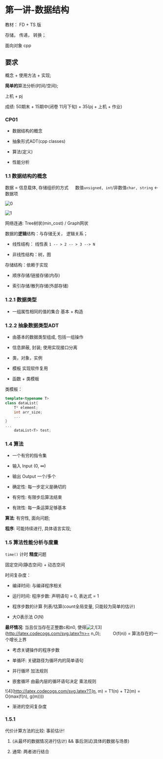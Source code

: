 # 第一讲-数据结构

教材： FD + TS 版

存储， 传递， 转换；

面向对象 cpp

## 要求

概念 + 使用方法  + 实现;

**简单的**算法分析(时间/空间);

上机 + pj

成绩: 50期末 + 15期中(闭卷 11月下旬) + 35(pj + 上机 + 作业)

### CP01

- 数据结构的概念

- 抽象形式ADT(cpp classes)

- 算法(定义)

- 性能分析

### 1.1 数据结构的概念

数据 = 信息载体, 存储组织的方式 &emsp; 数值`unsigned, int`/非数值`char, string` <- 数据项

![0](http://latex.codecogs.com/svg.latex?\int_a^bf(x)\dx)

![1](http://latex.codecogs.com/svg.latex?DS=\\lbraceD,R\\rbrace)

网络连通: Tree树状(min_cost) / Graph网状

数据的**逻辑**结构：与存储无关， 逻辑关系；

- 线性结构： 线性表
`1 -- > 2 -- > 3 --> N`

- 非线性结构：树，图

存储结构：依赖于实现

- 顺序存储/链接存储(内存)

- 索引存储/散列存储(外部存储)

### 1.2.1 数据类型

- 一组属性相同的值的集合 基本 + 构造

### 1.2.2 抽象数据类型ADT

- 由基本的数据类型组成, 包括一组操作

- 信息屏蔽, 封装; 使用实现接口分离

- 类，对象，实例

- 模板 实现软件复用

- 函数 + 类模板

类模板：

```C++
template<typename T>
class dataList{
    T* element;
    int arr_size;
    ...
}
...
    dataList<T> test;
```

### 1.4 算法

- 一个有穷的指令集

- 输入 Input (0, ∞)

- 输出 Output 一个/多个

- 确定性: 每一步定义是确切的

- 有穷性: 有限步后算法结束

- 有效性: 每一条运算足够基本

**算法**: 有穷性, 面向问题;

**程序**: 可能持续进行, 具体语言实现;

### 1.5 算法性能分析与度量

`time()` 计时 **精度**问题

固定空间(静态空间) + 动态空间

时间复杂度：

- 编译时间: 与编译程序相关

- 运行时间: 程序步数: 声明语句 = 0, 表达式 = 1

- 程序步数的计算 列表/估算(count全局变量, 只能较为简单的估计)

- 大O表示法 $O(N)$

**最坏情况**: 当且仅当存在正整数c和n0, 使得![2](http://latex.codecogs.com/svg.latex?T(n)<=cf(n)),![3](http://latex.codecogs.com/svg.latex?n>= n_0);
&emsp; &emsp; O(f(n)) = 算法存在的一个增长上界

- 考虑关键操作的程序步数

- 单循环: 关键路径为循环内的简单语句

- 并行循环 加法规则

- 嵌套循环 由最内层的循环语句决定 乘法规则

![4](http://latex.codecogs.com/svg.latex?T(n, m) = T1(n) + T2(m) = O(max(f(n), g(m))))

- 渐进的空间复杂度

### 1.5.1

代价计算方法的比较: 事前估计!

1. (从最坏的数据情况进行估计) && 事后测试(具体的数据与场景)  

2. 通常: 两者进行结合
